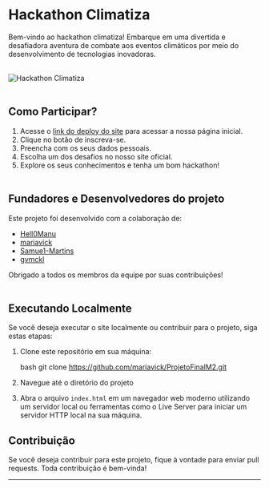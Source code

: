 # Hackathon Climatiza

Bem-vindo ao hackathon climatiza! Embarque em uma divertida e desafiadora aventura de combate aos eventos climáticos por meio do desenvolvimento de tecnologias inovadoras.</br></br>

![Hackathon Climatiza](https://mariavick.github.io/ProjetoFinalM2/) </br></br>

## Como Participar?

1. Acesse o [link do deploy do site](https://mariavick.github.io/ProjetoFinalM2/) para acessar a nossa página inicial.
2. Clique no botão de inscreva-se.
3. Preencha com os seus dados pessoais.
4. Escolha um dos desafios no nosso site oficial.
5. Explore os seus conhecimentos e tenha um bom hackathon!</br></br>

## Fundadores e Desenvolvedores do projeto

Este projeto foi desenvolvido com a colaboração de:

- [Hell0Manu](https://github.com/Hell0Manu)
- [mariavick](https://github.com/mariavick)
- [Samue1-Martins](https://github.com/Samue1-Martins)
- [gvmckl](https://github.com/gvmckl)

Obrigado a todos os membros da equipe por suas contribuições!</br></br>

## Executando Localmente

Se você deseja executar o site localmente ou contribuir para o projeto, siga estas etapas:

1. Clone este repositório em sua máquina:

   bash
   git clone https://github.com/mariavick/ProjetoFinalM2.git
   

2. Navegue até o diretório do projeto

3. Abra o arquivo `index.html` em um navegador web moderno utilizando um servidor local ou ferramentas como o Live Server para iniciar um servidor HTTP local na sua máquina.

## Contribuição

Se você deseja contribuir para este projeto, fique à vontade para enviar pull requests. Toda contribuição é bem-vinda!

---
